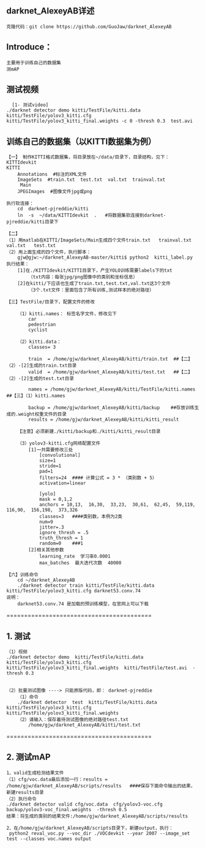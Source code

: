 

##  darknet_AlexeyAB详述

	克隆代码：git clone https://github.com/GuoJaw/darknet_AlexeyAB

## Introduce： 
	主要用于训练自己的数据集
	测mAP
	
## 测试视频
      [1- 测试video]
	./darknet detector demo kitti/TestFile/kitti.data  kitti/TestFile/yolov3_kitti.cfg  kitti/TestFile/yolov3_kitti_final.weights -c 0 -thresh 0.3  test.avi
  
## 训练自己的数据集（以KITTI数据集为例）
	【一】 制作KITTI格式数据集，将目录放在~/data/目录下，目录结构，见下：
	KITTIdevkit
	KITTI
	    Annotations  #标注的XML文件
	    ImageSets  #train.txt  test.txt  val.txt  trainval.txt
		 Main
	    JPEGImages  #图像文件jpg或png

	执行软连接： 
		cd  darknet-pjreddie/kitti
		ln  -s  ~/data/KITTIdevkit  .   #将数据集软连接到darknet-pjreddie/kitti目录下

	【二】
	（1）用matlab在KITTI/ImageSets/Main生成四个文件train.txt   trainval.txt   val.txt   test.txt 
	（2）用上面生成的四个文件，执行脚本：
		gjw@gjw:~/darknet_AlexeyAB-master/kitti$ python2  kitti_label.py 
	执行结果：
		[1]在./KITTIdevkit/KITTI目录下，产生YOLO训练需要labels下的txt
			（txt内容：每张jpg/png图像中的类别和坐标信息） 
		[2]在kitti/下应该也生成了train.txt,test.txt,val.txt这3个文件
			（3个.txt文件：里面包含了所有训练,测试样本的绝对路径）

	【三】TestFile/目录下，配置文件的修改

		（1）kitti.names： 标签名字文件，修改见下
			car
			pedestrian
			cyclist

		（2）kitti.data： 
			classes= 3

			train  = /home/gjw/darknet_AlexeyAB/kitti/train.txt  ##【二】（2）-[2]生成的train.txt目录
			valid  = /home/gjw/darknet_AlexeyAB/kitti/test.txt   ##【二】（2）-[2]生成的test.txt目录

			names = /home/gjw/darknet_AlexeyAB/kitti/TestFile/kitti.names  ##【三】（1）kitti.names

			backup = /home/gjw/darknet_AlexeyAB/kitti/backup    ##存放训练生成的.weight权重文件的目录	
			results = /home/gjw/darknet_AlexeyAB/kitti/kitti_result

		【注意】必须新建./kitti/backup和./kitti/kitti_result目录

		（3）yolov3-kitti.cfg网络配置文件
		    [1]一共需要修改三处
				[convolutional]
				size=1
				stride=1
				pad=1
				filters=24  #### 计算公式 = 3 * （类别数 + 5）
				activation=linear

				[yolo]
				mask = 0,1,2
				anchors = 10,13,  16,30,  33,23,  30,61,  62,45,  59,119,  116,90,  156,198,  373,326
				classes=3   ####类别数，本例为2类  
				num=9
				jitter=.3
				ignore_thresh = .5
				truth_thresh = 1
				random=0    ###1
		    [2]相关其他参数
			    learning_rate  学习率0.0001
			    max_batches  最大迭代次数  40000

	【六】训练命令
		cd ~/darknet_AlexeyAB
		./darknet detector train kitti/TestFile/kitti.data  kitti/TestFile/yolov3_kitti.cfg darknet53.conv.74 
	说明：
		darknet53.conv.74 是加载的预训练模型，在官网上可以下载

=========================================

## 1. 测试
	（1）视频
	./darknet detector demo  kitti/TestFile/kitti.data  kitti/TestFile/yolov3_kitti.cfg  kitti/TestFile/yolov3_kitti_final.weights  kitti/TestFile/test.avi  -thresh 0.3 


	（2）批量测试图像 ----> 只能原版代码，即： darknet-pjreddie
		（1）命令
		./darknet detector  test  kitti/TestFile/kitti.data  kitti/TestFile/yolov3_kitti.cfg  kitti/TestFile/yolov3_kitti_final.weights
		（2）请输入：保存着待测试图像的绝对路径test.txt
			/home/gjw/darknet_AlexeyAB/kitti/test.txt

=========================================

## 2. 测试mAP
	1、valid生成检测结果文件
	（1）cfg/voc.data最后添加一行：results = /home/gjw/darknet_AlexeyAB/scripts/results   ####保存下面命令输出的结果，新建results目录
	（2）执行命令
	./darknet detector valid cfg/voc.data  cfg/yolov3-voc.cfg backup/yolov3-voc_final.weights  -thresh 0.5
	结果：将生成的类别的结果文件:/home/gjw/darknet_AlexeyAB/scripts/results

	2、在/home/gjw/darknet_AlexeyAB/scripts目录下，新建output，执行：
	 python2 reval_voc.py --voc_dir ./VOCdevkit --year 2007 --image_set test --classes voc.names output  




